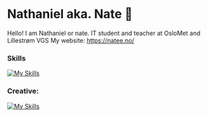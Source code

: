 # Nathaniel aka. Nate 👋
Hello! I am Nathaniel or nate. IT student and teacher at OsloMet and Lillestrøm VGS
My website: https://natee.no/
### Skills
[![My Skills](https://skillicons.dev/icons?i=js,java,html,css,firebase,mysql,py,react,bootstrap)](https://skillicons.dev)


### Creative: 
[![My Skills](https://skillicons.dev/icons?i=ae,au,ai,ps,pr,xd,blender,figma)](https://skillicons.dev)
